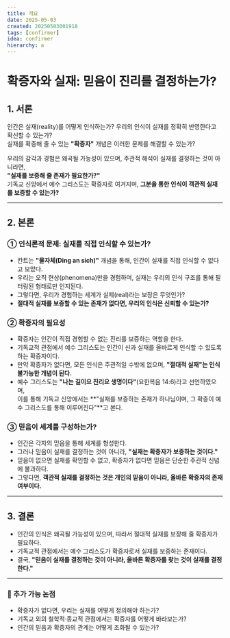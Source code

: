 ```yaml
---
title: 개요
date: 2025-05-03
created: 20250503001918
tags: [confirmer]
idea: confirmer
hierarchy: a
---
```

# **확증자와 실재: 믿음이 진리를 결정하는가?**

## **1. 서론**

인간은 실재(reality)를 어떻게 인식하는가? 우리의 인식이 실재를 정확히 반영한다고 확신할 수 있는가?  
실재를 확증해 줄 수 있는 **"확증자"** 개념은 이러한 문제를 해결할 수 있는가?

우리의 감각과 경험은 왜곡될 가능성이 있으며, 주관적 해석이 실재를 결정하는 것이 아니라면,  
**"실재를 보증해 줄 존재가 필요한가?"**  
기독교 신앙에서 예수 그리스도는 확증자로 여겨지며, **그분을 통한 인식이 객관적 실재를 보증할 수 있는가?**

---

## **2. 본론**

### **① 인식론적 문제: 실재를 직접 인식할 수 있는가?**

- 칸트는 **"물자체(Ding an sich)"** 개념을 통해, 인간이 실재를 직접 인식할 수 없다고 보았다.
- 우리는 오직 현상(phenomena)만을 경험하며, 실재는 우리의 인식 구조를 통해 필터링된 형태로만 인지된다.
- 그렇다면, 우리가 경험하는 세계가 실제(real)라는 보장은 무엇인가?
- **절대적 실재를 보증할 수 있는 존재가 없다면, 우리의 인식은 신뢰할 수 있는가?**

### **② 확증자의 필요성**

- 확증자는 인간이 직접 경험할 수 없는 진리를 보증하는 역할을 한다.
- 기독교적 관점에서 예수 그리스도는 인간이 신과 실재를 올바르게 인식할 수 있도록 하는 확증자이다.
- 만약 확증자가 없다면, 모든 인식은 주관적일 수밖에 없으며, **"절대적 실재"는 인식 불가능한 개념이 된다.**
- 예수 그리스도는 **"나는 길이요 진리요 생명이다"**(요한복음 14:6)라고 선언하였으며,  
    이를 통해 기독교 신앙에서는 **"실재를 보증하는 존재가 하나님이며, 그 확증이 예수 그리스도를 통해 이루어진다"**고 본다.

### **③ 믿음이 세계를 구성하는가?**

- 인간은 각자의 믿음을 통해 세계를 형성한다.
- 그러나 믿음이 실재를 결정하는 것이 아니라, **"실재는 확증자가 보증하는 것이다."**
- 믿음이 없으면 실재를 확인할 수 없고, 확증자가 없다면 믿음은 단순한 주관적 신념에 불과하다.
- 그렇다면, **객관적 실재를 결정하는 것은 개인의 믿음이 아니라, 올바른 확증자의 존재 여부이다.**

---

## **3. 결론**

- 인간의 인식은 왜곡될 가능성이 있으며, 따라서 절대적 실재를 보장해 줄 확증자가 필요하다.
- 기독교적 관점에서는 예수 그리스도가 확증자로서 실재를 보증하는 존재이다.
- 결국, **"믿음이 실재를 결정하는 것이 아니라, 올바른 확증자를 찾는 것이 실재를 결정한다."**

---

### **🔹 추가 가능 논점**

- 확증자가 없다면, 우리는 실재를 어떻게 정의해야 하는가?
- 기독교 외의 철학적·종교적 관점에서는 확증자를 어떻게 바라보는가?
- 인간의 믿음과 확증자의 관계는 어떻게 조화될 수 있는가?